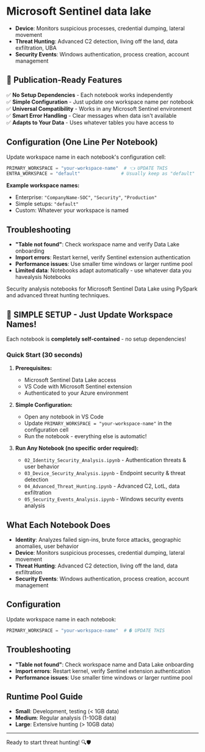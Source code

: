 # Microsoft Sentinel data lake
- **Device**: Monitors suspicious processes, credential dumping, lateral movement
- **Threat Hunting**: Advanced C2 detection, living off the land, data exfiltration, UBA
- **Security Events**: Windows authentication, process creation, account management

## 🎯 **Publication-Ready Features**

✅ **No Setup Dependencies** - Each notebook works independently  
✅ **Simple Configuration** - Just update one workspace name per notebook  
✅ **Universal Compatibility** - Works in any Microsoft Sentinel environment  
✅ **Smart Error Handling** - Clear messages when data isn't available  
✅ **Adapts to Your Data** - Uses whatever tables you have access to  

## Configuration (One Line Per Notebook)

Update workspace name in each notebook's configuration cell:
```python
PRIMARY_WORKSPACE = "your-workspace-name"  # 👈 UPDATE THIS
ENTRA_WORKSPACE = "default"               # Usually keep as "default"
```

**Example workspace names:**
- Enterprise: `"CompanyName-SOC"`, `"Security"`, `"Production"`
- Simple setups: `"default"`
- Custom: Whatever your workspace is named

## Troubleshooting

- **"Table not found"**: Check workspace name and verify Data Lake onboarding
- **Import errors**: Restart kernel, verify Sentinel extension authentication  
- **Performance issues**: Use smaller time windows or larger runtime pool
- **Limited data**: Notebooks adapt automatically - use whatever data you havealysis Notebooks

Security analysis notebooks for Microsoft Sentinel Data Lake using PySpark and advanced threat hunting techniques.

## 🚀 **SIMPLE SETUP - Just Update Workspace Names!**

Each notebook is **completely self-contained** - no setup dependencies!

### Quick Start (30 seconds)
1. **Prerequisites:**
   - Microsoft Sentinel Data Lake access
   - VS Code with Microsoft Sentinel extension
   - Authenticated to your Azure environment

2. **Simple Configuration:**
   - Open any notebook in VS Code
   - Update `PRIMARY_WORKSPACE = "your-workspace-name"` in the configuration cell
   - Run the notebook - everything else is automatic!

3. **Run Any Notebook (no specific order required):**
   - `02_Identity_Security_Analysis.ipynb` - Authentication threats & user behavior
   - `03_Device_Security_Analysis.ipynb` - Endpoint security & threat detection
   - `04_Advanced_Threat_Hunting.ipynb` - Advanced C2, LotL, data exfiltration
   - `05_Security_Events_Analysis.ipynb` - Windows security events analysis

## What Each Notebook Does

- **Identity**: Analyzes failed sign-ins, brute force attacks, geographic anomalies, user behavior
- **Device**: Monitors suspicious processes, credential dumping, lateral movement
- **Threat Hunting**: Advanced C2 detection, living off the land, data exfiltration
- **Security Events**: Windows authentication, process creation, account management

## Configuration

Update workspace name in each notebook:
```python
PRIMARY_WORKSPACE = "your-workspace-name"  # � UPDATE THIS
```

## Troubleshooting

- **"Table not found"**: Check workspace name and Data Lake onboarding
- **Import errors**: Restart kernel, verify Sentinel extension authentication
- **Performance issues**: Use smaller time windows or larger runtime pool

## Runtime Pool Guide

- **Small**: Development, testing (< 1GB data)
- **Medium**: Regular analysis (1-10GB data)  
- **Large**: Extensive hunting (> 10GB data)

---

Ready to start threat hunting! 🔍🛡️
